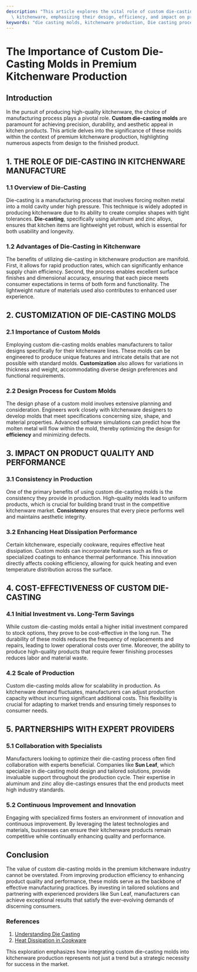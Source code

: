 ```yaml
---
description: "This article explores the vital role of custom die-casting molds in producing high-quality\
  \ kitchenware, emphasizing their design, efficiency, and impact on product reliability."
keywords: "die casting molds, kitchenware production, Die casting process, Die-cast aluminum"
---
```

# The Importance of Custom Die-Casting Molds in Premium Kitchenware Production

## Introduction

In the pursuit of producing high-quality kitchenware, the choice of manufacturing process plays a pivotal role. **Custom die-casting molds** are paramount for achieving precision, durability, and aesthetic appeal in kitchen products. This article delves into the significance of these molds within the context of premium kitchenware production, highlighting numerous aspects from design to the finished product.

## 1. THE ROLE OF DIE-CASTING IN KITCHENWARE MANUFACTURE

### 1.1 Overview of Die-Casting

Die-casting is a manufacturing process that involves forcing molten metal into a mold cavity under high pressure. This technique is widely adopted in producing kitchenware due to its ability to create complex shapes with tight tolerances. **Die-casting**, specifically using aluminum and zinc alloys, ensures that kitchen items are lightweight yet robust, which is essential for both usability and longevity.

### 1.2 Advantages of Die-Casting in Kitchenware

The benefits of utilizing die-casting in kitchenware production are manifold. First, it allows for rapid production rates, which can significantly enhance supply chain efficiency. Second, the process enables excellent surface finishes and dimensional accuracy, ensuring that each piece meets consumer expectations in terms of both form and functionality. The lightweight nature of materials used also contributes to enhanced user experience.

## 2. CUSTOMIZATION OF DIE-CASTING MOLDS

### 2.1 Importance of Custom Molds

Employing custom die-casting molds enables manufacturers to tailor designs specifically for their kitchenware lines. These molds can be engineered to produce unique features and intricate details that are not possible with standard molds. **Customization** also allows for variations in thickness and weight, accommodating diverse design preferences and functional requirements.

### 2.2 Design Process for Custom Molds

The design phase of a custom mold involves extensive planning and consideration. Engineers work closely with kitchenware designers to develop molds that meet specifications concerning size, shape, and material properties. Advanced software simulations can predict how the molten metal will flow within the mold, thereby optimizing the design for **efficiency** and minimizing defects.

## 3. IMPACT ON PRODUCT QUALITY AND PERFORMANCE

### 3.1 Consistency in Production

One of the primary benefits of using custom die-casting molds is the consistency they provide in production. High-quality molds lead to uniform products, which is crucial for building brand trust in the competitive kitchenware market. **Consistency** ensures that every piece performs well and maintains aesthetic integrity.

### 3.2 Enhancing Heat Dissipation Performance

Certain kitchenware, especially cookware, requires effective heat dissipation. Custom molds can incorporate features such as fins or specialized coatings to enhance thermal performance. This innovation directly affects cooking efficiency, allowing for quick heating and even temperature distribution across the surface.

## 4. COST-EFFECTIVENESS OF CUSTOM DIE-CASTING

### 4.1 Initial Investment vs. Long-Term Savings

While custom die-casting molds entail a higher initial investment compared to stock options, they prove to be cost-effective in the long run. The durability of these molds reduces the frequency of replacements and repairs, leading to lower operational costs over time. Moreover, the ability to produce high-quality products that require fewer finishing processes reduces labor and material waste.

### 4.2 Scale of Production

Custom die-casting molds allow for scalability in production. As kitchenware demand fluctuates, manufacturers can adjust production capacity without incurring significant additional costs. This flexibility is crucial for adapting to market trends and ensuring timely responses to consumer needs.

## 5. PARTNERSHIPS WITH EXPERT PROVIDERS

### 5.1 Collaboration with Specialists

Manufacturers looking to optimize their die-casting process often find collaboration with experts beneficial. Companies like **Sun Leaf**, which specialize in die-casting mold design and tailored solutions, provide invaluable support throughout the production cycle. Their expertise in aluminum and zinc alloy die-castings ensures that the end products meet high industry standards.

### 5.2 Continuous Improvement and Innovation

Engaging with specialized firms fosters an environment of innovation and continuous improvement. By leveraging the latest technologies and materials, businesses can ensure their kitchenware products remain competitive while continually enhancing quality and performance.

## Conclusion

The value of custom die-casting molds in the premium kitchenware industry cannot be overstated. From improving production efficiency to enhancing product quality and performance, these molds serve as the backbone of effective manufacturing practices. By investing in tailored solutions and partnering with experienced providers like Sun Leaf, manufacturers can achieve exceptional results that satisfy the ever-evolving demands of discerning consumers.

### References

1. [Understanding Die Casting](https://www.example.com/understanding-die-casting)
2. [Heat Dissipation in Cookware](https://www.example.com/heat-dissipation-in-cookware) 

This exploration emphasizes how integrating custom die-casting molds into kitchenware production represents not just a trend but a strategic necessity for success in the market.
